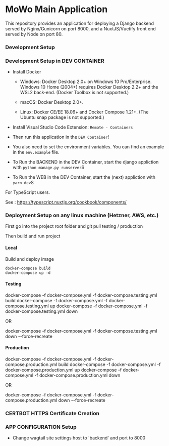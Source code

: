# MoWo Main Application

This repository provides an application for deploying a Django backend served by Nginx/Gunicorn on port 8000, and a NuxtJS/Vuetify front end served by Node on port 80.


### Development Setup



### Development Setup in DEV CONTAINER

* Install Docker

	* Windows: Docker Desktop 2.0+ on Windows 10 Pro/Enterprise. Windows 10 Home (2004+) requires Docker Desktop 2.2+ and the WSL2 back-end. (Docker Toolbox is not supported.)

	* macOS: Docker Desktop 2.0+.

	* Linux: Docker CE/EE 18.06+ and Docker Compose 1.21+. (The Ubuntu snap package is not supported.)

* Install Visual Studio Code Extension: `Remote - Containers`

* Then run this application in the `DEV Container`!

* You also need to set the environment variables. You can find an example in the `env.example` file.

* To Run the BACKEND in the DEV Container, start the django appliction with `python manage.py runserver`S

* To Run the WEB in the DEV Container, start the (next) appliction with `yarn dev`S


For TypeScript users. 

See : https://typescript.nuxtjs.org/cookbook/components/


### Deployment Setup on any linux machine (Hetzner, AWS, etc.)

First go into the project root folder and git pull testing / production

Then build and run project

#### Local
Build and deploy image
```
docker-compose build
docker-compose up -d
```
#### Testing
docker-compose -f docker-compose.yml -f docker-compose.testing.yml build
docker-compose -f docker-compose.yml -f docker-compose.testing.yml up
docker-compose -f docker-compose.yml -f docker-compose.testing.yml down

OR

docker-compose -f docker-compose.yml -f docker-compose.testing.yml down --force-recreate

#### Production
docker-compose -f docker-compose.yml -f docker-compose.production.yml build
docker-compose -f docker-compose.yml -f docker-compose.production.yml up
docker-compose -f docker-compose.yml -f docker-compose.production.yml down

OR

docker-compose -f docker-compose.yml -f docker-compose.production.yml down --force-recreate


### CERTBOT HTTPS Certificate Creation


### APP CONFIGURATION Setup

* Change wagtail site settings host to 'backend' and port to 8000









